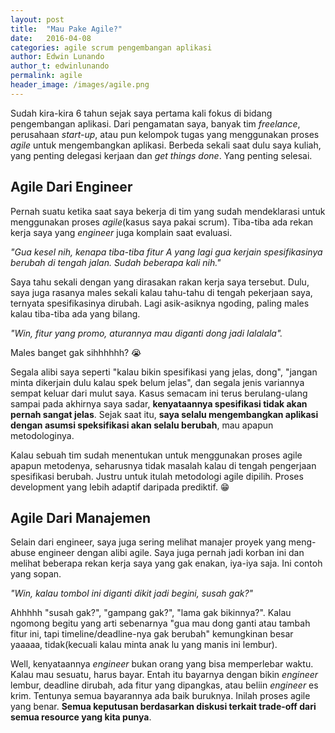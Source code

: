 ```yaml
---
layout: post
title:  "Mau Pake Agile?"
date:   2016-04-08
categories: agile scrum pengembangan aplikasi
author: Edwin Lunando
author_t: edwinlunando
permalink: agile
header_image: /images/agile.png
---
```


Sudah kira-kira 6 tahun sejak saya pertama kali fokus di bidang pengembangan aplikasi. Dari pengamatan saya, banyak tim *freelance*, perusahaan *start-up*, atau pun kelompok tugas yang menggunakan proses *agile* untuk mengembangkan aplikasi. Berbeda sekali saat dulu saya kuliah, yang penting delegasi kerjaan dan *get things done*. Yang penting selesai.

## Agile Dari Engineer

Pernah suatu ketika saat saya bekerja di tim yang sudah mendeklarasi untuk menggunakan proses *agile*(kasus saya pakai scrum). Tiba-tiba ada rekan kerja saya yang *engineer* juga komplain saat evaluasi.

*"Gua kesel nih, kenapa tiba-tiba fitur A yang lagi gua kerjain spesifikasinya berubah di tengah jalan. Sudah beberapa kali nih."*

Saya tahu sekali dengan yang dirasakan rakan kerja saya tersebut. Dulu, saya juga rasanya males sekali kalau tahu-tahu di tengah pekerjaan saya, ternyata spesifikasinya dirubah. Lagi asik-asiknya ngoding, paling males kalau tiba-tiba ada yang bilang.

*"Win, fitur yang promo, aturannya mau diganti dong jadi lalalala".*

Males banget gak sihhhhhh? :sob:

Segala alibi saya seperti "kalau bikin spesifikasi yang jelas, dong", "jangan minta dikerjain dulu kalau spek belum jelas", dan segala jenis variannya sempat keluar dari mulut saya. Kasus semacam ini terus berulang-ulang sampai pada akhirnya saya sadar, **kenyataannya spesifikasi tidak akan pernah sangat jelas**. Sejak saat itu, **saya selalu mengembangkan aplikasi dengan asumsi speksifikasi akan selalu berubah**, mau apapun metodologinya.

Kalau sebuah tim sudah menentukan untuk menggunakan proses agile apapun metodenya, seharusnya tidak masalah kalau di tengah pengerjaan spesifikasi berubah. Justru untuk itulah metodologi agile dipilih. Proses development yang lebih adaptif daripada prediktif. :grin:

## Agile Dari Manajemen

Selain dari engineer, saya juga sering melihat manajer proyek yang meng-abuse engineer dengan alibi agile. Saya juga pernah jadi korban ini dan melihat beberapa rekan kerja saya yang gak enakan, iya-iya saja. Ini contoh yang sopan.

*"Win, kalau tombol ini diganti dikit jadi begini, susah gak?"*

Ahhhhh "susah gak?", "gampang gak?", "lama gak bikinnya?". Kalau ngomong begitu yang arti sebenarnya "gua mau dong ganti atau tambah fitur ini, tapi timeline/deadline-nya gak berubah" kemungkinan besar yaaaaa, tidak(kecuali kalau minta anak lu yang manis ini lembur).

Well, kenyataannya *engineer* bukan orang yang bisa memperlebar waktu. Kalau mau sesuatu, harus bayar. Entah itu bayarnya dengan bikin *engineer* lembur, deadline dirubah, ada fitur yang dipangkas, atau beliin *engineer* es krim. Tentunya semua bayarannya ada baik buruknya. Inilah proses agile yang benar. **Semua keputusan berdasarkan diskusi terkait trade-off dari semua resource yang kita punya**.
